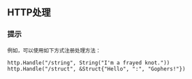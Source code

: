 ## HTTP处理  

### 提示  
```
例如，可以使用如下方式注册处理方法：

http.Handle("/string", String("I'm a frayed knot."))
http.Handle("/struct", &Struct{"Hello", ":", "Gophers!"})
```